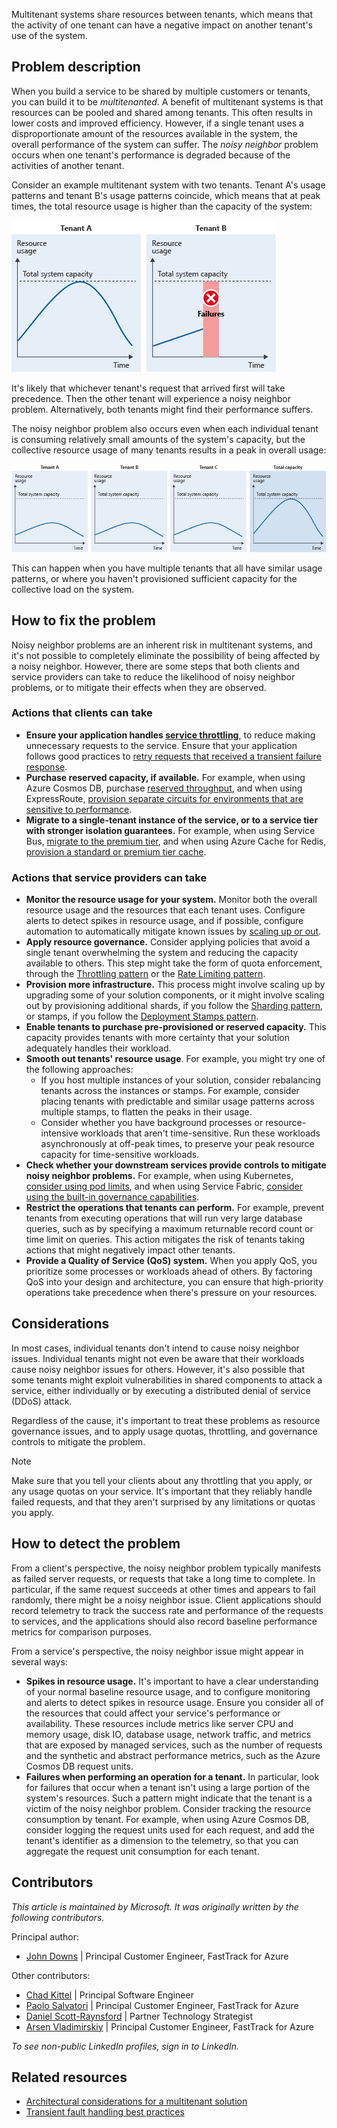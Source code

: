 Multitenant systems share resources between tenants, which means that the activity of one tenant can have a negative impact on another tenant's use of the system.

## Problem description

When you build a service to be shared by multiple customers or tenants, you can build it to be *multitenanted*. A benefit of multitenant systems is that resources can be pooled and shared among tenants. This often results in lower costs and improved efficiency. However, if a single tenant uses a disproportionate amount of the resources available in the system, the overall performance of the system can suffer. The *noisy neighbor* problem occurs when one tenant's performance is degraded because of the activities of another tenant.

Consider an example multitenant system with two tenants. Tenant A's usage patterns and tenant B's usage patterns coincide, which means that at peak times, the total resource usage is higher than the capacity of the system:

![Figure showing the resource usage of two tenants. Tenant A consumes the complete set of system resources, meaning tenant B experiences failures.](_images/noisy-neighbor-single.png)

It's likely that whichever tenant's request that arrived first will take precedence. Then the other tenant will experience a noisy neighbor problem. Alternatively, both tenants might find their performance suffers.

The noisy neighbor problem also occurs even when each individual tenant is consuming relatively small amounts of the system's capacity, but the collective resource usage of many tenants results in a peak in overall usage:

![Figure with 3 tenants, each consuming less the maximum throughput of the solution. In total, the three tenants consume the complete system resources.](_images/noisy-neighbor-multiple.png)

This can happen when you have multiple tenants that all have similar usage patterns, or where you haven't provisioned sufficient capacity for the collective load on the system.

## How to fix the problem

Noisy neighbor problems are an inherent risk in multitenant systems, and it's not possible to completely eliminate the possibility of being affected by a noisy neighbor. However, there are some steps that both clients and service providers can take to reduce the likelihood of noisy neighbor problems, or to mitigate their effects when they are observed.

### Actions that clients can take

- **Ensure your application handles [service throttling](../../patterns/throttling.yml)**, to reduce making unnecessary requests to the service. Ensure that your application follows good practices to [retry requests that received a transient failure response](../../patterns/retry.yml).
- **Purchase reserved capacity, if available.** For example, when using Azure Cosmos DB, purchase [reserved throughput](/azure/cosmos-db/optimize-cost-throughput), and when using ExpressRoute, [provision separate circuits for environments that are sensitive to performance](/azure/cloud-adoption-framework/ready/azure-best-practices/connectivity-to-azure).
- **Migrate to a single-tenant instance of the service, or to a service tier with stronger isolation guarantees.** For example, when using Service Bus, [migrate to the premium tier](/azure/service-bus-messaging/service-bus-premium-messaging), and when using Azure Cache for Redis, [provision a standard or premium tier cache](/azure/azure-cache-for-redis/cache-best-practices#configuration-and-concepts).

### Actions that service providers can take

- **Monitor the resource usage for your system.** Monitor both the overall resource usage and the resources that each tenant uses. Configure alerts to detect spikes in resource usage, and if possible, configure automation to automatically mitigate known issues by [scaling up or out](/azure/architecture/framework/scalability/design-scale).
- **Apply resource governance.** Consider applying policies that avoid a single tenant overwhelming the system and reducing the capacity available to others. This step might take the form of quota enforcement, through the [Throttling pattern](../../patterns/throttling.yml) or the [Rate Limiting pattern](../../patterns/rate-limiting-pattern.yml).
- **Provision more infrastructure.** This process might involve scaling up by upgrading some of your solution components, or it might involve scaling out by provisioning additional shards, if you follow the [Sharding pattern](../../patterns/sharding.yml), or stamps, if you follow the [Deployment Stamps pattern](../../patterns/deployment-stamp.yml).
- **Enable tenants to purchase pre-provisioned or reserved capacity.** This capacity provides tenants with more certainty that your solution adequately handles their workload.
- **Smooth out tenants' resource usage**. For example, you might try one of the following approaches:
  - If you host multiple instances of your solution, consider rebalancing tenants across the instances or stamps. For example, consider placing tenants with predictable and similar usage patterns across multiple stamps, to flatten the peaks in their usage.
  - Consider whether you have background processes or resource-intensive workloads that aren't time-sensitive. Run these workloads asynchronously at off-peak times, to preserve your peak resource capacity for time-sensitive workloads.
- **Check whether your downstream services provide controls to mitigate noisy neighbor problems.** For example, when using Kubernetes, [consider using pod limits](/azure/aks/developer-best-practices-resource-management), and when using Service Fabric, [consider using the built-in governance capabilities](/azure/service-fabric/service-fabric-resource-governance).
- **Restrict the operations that tenants can perform.** For example, prevent tenants from executing operations that will run very large database queries, such as by specifying a maximum returnable record count or time limit on queries. This action mitigates the risk of tenants taking actions that might negatively impact other tenants.
- **Provide a Quality of Service (QoS) system.** When you apply QoS, you prioritize some processes or workloads ahead of others. By factoring QoS into your design and architecture, you can ensure that high-priority operations take precedence when there's pressure on your resources.

## Considerations

In most cases, individual tenants don't intend to cause noisy neighbor issues. Individual tenants might not even be aware that their workloads cause noisy neighbor issues for others. However, it's also possible that some tenants might exploit vulnerabilities in shared components to attack a service, either individually or by executing a distributed denial of service (DDoS) attack.

Regardless of the cause, it's important to treat these problems as resource governance issues, and to apply usage quotas, throttling, and governance controls to mitigate the problem.

> [!NOTE]
> Make sure that you tell your clients about any throttling that you apply, or any usage quotas on your service. It's important that they reliably handle failed requests, and that they aren't surprised by any limitations or quotas you apply.

## How to detect the problem

From a client's perspective, the noisy neighbor problem typically manifests as failed server requests, or requests that take a long time to complete. In particular, if the same request succeeds at other times and appears to fail randomly, there might be a noisy neighbor issue. Client applications should record telemetry to track the success rate and performance of the requests to services, and the applications should also record baseline performance metrics for comparison purposes.

From a service's perspective, the noisy neighbor issue might appear in several ways:

- **Spikes in resource usage.** It's important to have a clear understanding of your normal baseline resource usage, and to configure monitoring and alerts to detect spikes in resource usage. Ensure you consider all of the resources that could affect your service's performance or availability. These resources include metrics like server CPU and memory usage, disk IO, database usage, network traffic, and metrics that are exposed by managed services, such as the number of requests and the synthetic and abstract performance metrics, such as the Azure Cosmos DB request units.
- **Failures when performing an operation for a tenant.** In particular, look for failures that occur when a tenant isn't using a large portion of the system's resources. Such a pattern might indicate that the tenant is a victim of the noisy neighbor problem. Consider tracking the resource consumption by tenant. For example, when using Azure Cosmos DB, consider logging the request units used for each request, and add the tenant's identifier as a dimension to the telemetry, so that you can aggregate the request unit consumption for each tenant.

## Contributors

*This article is maintained by Microsoft. It was originally written by the following contributors.*

Principal author:

 * [John Downs](http://linkedin.com/in/john-downs) | Principal Customer Engineer, FastTrack for Azure

Other contributors:

 * [Chad Kittel](https://www.linkedin.com/in/chadkittel) | Principal Software Engineer
 * [Paolo Salvatori](http://linkedin.com/in/paolo-salvatori) | Principal Customer Engineer, FastTrack for Azure
 * [Daniel Scott-Raynsford](http://linkedin.com/in/dscottraynsford) | Partner Technology Strategist
 * [Arsen Vladimirskiy](http://linkedin.com/in/arsenv) | Principal Customer Engineer, FastTrack for Azure

*To see non-public LinkedIn profiles, sign in to LinkedIn.*

## Related resources

 * [Architectural considerations for a multitenant solution](../../guide/multitenant/considerations/overview.yml)
 * [Transient fault handling best practices](../../best-practices/transient-faults.md)
